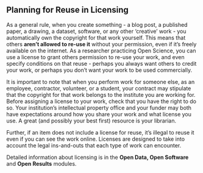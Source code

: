 ## Planning for Reuse in Licensing

As a general rule, when you create something - a blog post, a published paper, a drawing, a dataset, software, or any other ‘creative’ work - you automatically own the copyright for that work yourself. 
This means that others **aren’t allowed to re-use it** without your permission, even if it’s freely available on the internet. 
As a researcher practicing Open Science, you can use a license to grant others permission to re-use your work, and even specify conditions on that reuse - perhaps you always want others to credit your work, or perhaps you don’t want your work to be used commercially. 

It is important to note that when you perform work for someone else, as an employee, contractor, volunteer, or a student, your contract may stipulate that the copyright for that work belongs to the institute you are working for. 
Before assigning a license to your work, check that you have the right to do so. 
Your institution’s intellectual property office and your funder may both have expectations around how you share your work and what license you use. 
A great (and possibly your best first) resource is your librarian.

Further, if an item does not include a license for reuse, it’s illegal to reuse it even if you can see the work online. 
Licenses are designed to take into account the legal ins-and-outs that each type of work can encounter. 

Detailed information about licensing is in the **Open Data, Open Software** and **Open Results** modules.
